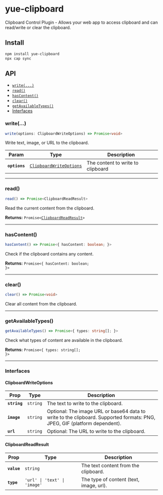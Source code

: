 # yue-clipboard

Clipboard Control Plugin - Allows your web app to access clipboard and can read/write or clear the clipboard.

## Install

```bash
npm install yue-clipboard
npx cap sync
```

## API

<docgen-index>

* [`write(...)`](#write)
* [`read()`](#read)
* [`hasContent()`](#hascontent)
* [`clear()`](#clear)
* [`getAvailableTypes()`](#getavailabletypes)
* [Interfaces](#interfaces)

</docgen-index>

<docgen-api>
<!--Update the source file JSDoc comments and rerun docgen to update the docs below-->

### write(...)

```typescript
write(options: ClipboardWriteOptions) => Promise<void>
```

Write text, image, or URL to the clipboard.

| Param         | Type                                                                    | Description                       |
| ------------- | ----------------------------------------------------------------------- | --------------------------------- |
| **`options`** | <code><a href="#clipboardwriteoptions">ClipboardWriteOptions</a></code> | The content to write to clipboard |

--------------------


### read()

```typescript
read() => Promise<ClipboardReadResult>
```

Read the current content from the clipboard.

**Returns:** <code>Promise&lt;<a href="#clipboardreadresult">ClipboardReadResult</a>&gt;</code>

--------------------


### hasContent()

```typescript
hasContent() => Promise<{ hasContent: boolean; }>
```

Check if the clipboard contains any content.

**Returns:** <code>Promise&lt;{ hasContent: boolean; }&gt;</code>

--------------------


### clear()

```typescript
clear() => Promise<void>
```

Clear all content from the clipboard.

--------------------


### getAvailableTypes()

```typescript
getAvailableTypes() => Promise<{ types: string[]; }>
```

Check what types of content are available in the clipboard.

**Returns:** <code>Promise&lt;{ types: string[]; }&gt;</code>

--------------------


### Interfaces


#### ClipboardWriteOptions

| Prop         | Type                | Description                                                                                                               |
| ------------ | ------------------- | ------------------------------------------------------------------------------------------------------------------------- |
| **`string`** | <code>string</code> | The text to write to the clipboard.                                                                                       |
| **`image`**  | <code>string</code> | Optional: The image URL or base64 data to write to the clipboard. Supported formats: PNG, JPEG, GIF (platform dependent). |
| **`url`**    | <code>string</code> | Optional: The URL to write to the clipboard.                                                                              |


#### ClipboardReadResult

| Prop        | Type                                    | Description                             |
| ----------- | --------------------------------------- | --------------------------------------- |
| **`value`** | <code>string</code>                     | The text content from the clipboard.    |
| **`type`**  | <code>'url' \| 'text' \| 'image'</code> | The type of content (text, image, url). |

</docgen-api>
